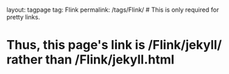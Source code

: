 ###
layout: tagpage
tag: Flink
permalink: /tags/Flink/ # This is only required for pretty links.
###

# Thus, this page's link is /Flink/jekyll/ rather than /Flink/jekyll.html
